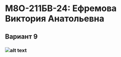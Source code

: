 # М8О-211БВ-24: Ефремова Виктория Анатольевна #

## Вариант 9 ##  

### ![alt text](image.png) ###  